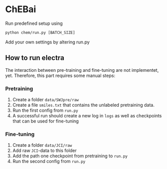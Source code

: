 # ChEBai

Run predefined setup using 


```
python chem/run.py [BATCH_SIZE]
```

Add your own settings by altering run.py

## How to run electra

The interaction between pre-training and fine-tuning are not implementet, yet. Therefore, this part requires some manual steps:

### Pretraining

1. Create a folder `data/SWJpre/raw`
2. Create a file `smiles.txt` that contains the unlabeled pretraining data.
3. Run the first config from `run.py`
4. A successful run should create a new log in `logs` as well as checkpoints that can be used for fine-tuning

### Fine-tuning

1. Create a folder `data/JCI/raw`
2. Add raw `JCI`-data to this folder
3. Add the path one checkpoint from pretraining to `run.py`
4. Run the second config from `run.py`
